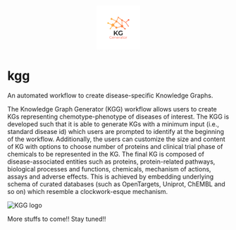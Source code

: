 <p align="center">
  <img style="width: 100; height: 100px;" src="data/KGG.png">
</p>


# kgg
An automated workflow to create disease-specific Knowledge Graphs.

The Knowledge Graph Generator (KGG) workflow allows users to create KGs representing chemotype-phenotype of diseases of interest. The KGG is developed such that it is able to generate KGs with a minimum input (i.e., standard disease id) which users are prompted to identify at the beginning of the workflow. Additionally, the users can customize the size and content of KG with options to choose number of proteins and clinical trial phase of chemicals to be represented in the KG. The final KG is composed of disease-associated entities such as proteins, protein-related pathways, biological processes and functions, chemicals, mechanism of actions, assays and adverse effects. This is achieved by embedding underlying schema of curated databases (such as OpenTargets, Uniprot, ChEMBL and so on) which resemble a clockwork-esque mechanism.  

![KGG logo](https://github.com/Fraunhofer-ITMP/kgg/tree/main/data/KGG.png)

More stuffs to come!! Stay tuned!!
